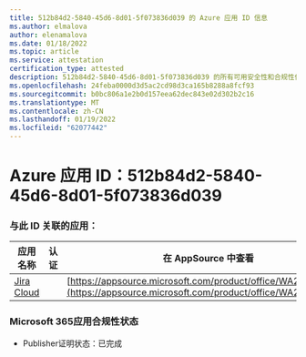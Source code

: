 ```yaml
---
title: 512b84d2-5840-45d6-8d01-5f073836d039 的 Azure 应用 ID 信息
ms.author: elmalova
author: elenamalova
ms.date: 01/18/2022
ms.topic: article
ms.service: attestation
certification_type: attested
description: 512b84d2-5840-45d6-8d01-5f073836d039 的所有可用安全性和合规性信息。
ms.openlocfilehash: 24feba0000d3d5ac2cd98d3ca165b8288a8fcf93
ms.sourcegitcommit: b0bc806a1e2b0d157eea62dec843e02d302b2c16
ms.translationtype: MT
ms.contentlocale: zh-CN
ms.lasthandoff: 01/19/2022
ms.locfileid: "62077442"
---
```

# <a name="azure-app-id-512b84d2-5840-45d6-8d01-5f073836d039"></a>Azure 应用 ID：512b84d2-5840-45d6-8d01-5f073836d039


### <a name="apps-associated-with-this-id"></a>与此 ID 关联的应用：
| **应用名称** | **认证** | **在 AppSource 中查看** |
|--------------|---------------|-----------------------|
| [Jira Cloud](https://docs.microsoft.com/microsoft-365-app-certification/forward/WA200002140) |  | [https://appsource.microsoft.com/product/office/WA200002140](https://appsource.microsoft.com/product/office/WA200002140) |

### <a name="microsoft-365-app-compliance-status"></a>Microsoft 365应用合规性状态
- Publisher证明状态：已完成
